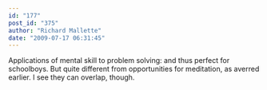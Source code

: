 ```yaml
---
id: "177"
post_id: "375"
author: "Richard Mallette"
date: "2009-07-17 06:31:45"
---
```

Applications of mental skill to problem solving: and thus perfect for schoolboys. But quite different from opportunities for meditation, as averred earlier. I see they can overlap, though.
